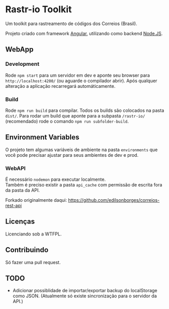 # Rastr-io Toolkit

Um toolkit para rastreamento de códigos dos Correios (Brasil).
  
Projeto criado com framework [Angular](https://github.com/angular/angular-cli), utilizando como backend [Node.JS](https://nodejs.org).

## WebApp

### Development

Rode `npm start` para um servidor em dev e aponte seu browser para `http://localhost:4200/` (ou aguarde o compilador abrir). Após qualquer alteração a aplicação recarregará automáticamente.

### Build

Rode `npm run build` para compilar. Todos os builds são colocados na pasta `dist/`. Para rodar um build que aponte para a subpasta `/rastr-io/` (recomendado) rode o comando `npm run subfolder-build`.

## Environment Variables

O projeto tem algumas variáveis de ambiente na pasta `environments` que você pode precisar ajustar para seus ambientes de dev e prod.

### WebAPI

É necessário `nodemon` para executar localmente.  
Também é preciso existir a pasta `api_cache` com permissão de escrita fora da pasta da API.  
  
Forkado originalmente daqui: https://github.com/edilsonborges/correios-rest-api
  
## Licenças

Licenciando sob a WTFPL.

## Contribuindo

Só fazer uma pull request.

## TODO

- Adicionar possiblidade de importar/exportar backup do localStorage como JSON. (Atualmente só existe sincronização para o servidor da API.)
